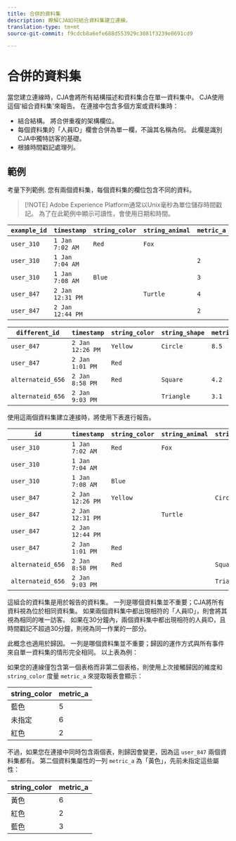 ```yaml
---
title: 合併的資料集
description: 瞭解CJA如何結合資料集建立連線。
translation-type: tm+mt
source-git-commit: f9cdcb8a6efe688d553929c3081f3239e0691cd9

---
```



# 合併的資料集

當您建立連線時，CJA會將所有結構描述和資料集合在單一資料集中。 CJA使用這個&#39;組合資料集&#39;來報告。 在連接中包含多個方案或資料集時：

* 結合結構。 將合併重複的架構欄位。
* 每個資料集的「人員ID」欄會合併為單一欄，不論其名稱為何。 此欄是識別CJA中獨特訪客的基礎。
* 根據時間戳記處理列。

## 範例

考量下列範例. 您有兩個資料集，每個資料集的欄位包含不同的資料。

> [!NOTE] Adobe Experience Platform通常以Unix毫秒為單位儲存時間戳記。 為了在此範例中顯示可讀性，會使用日期和時間。

| `example_id` | `timestamp` | `string_color` | `string_animal` | `metric_a` |
| --- | --- | --- | --- | --- |
| `user_310` | `1 Jan 7:02 AM` | `Red` | `Fox` |  |
| `user_310` | `1 Jan 7:04 AM` |  |  | `2` |
| `user_310` | `1 Jan 7:08 AM` | `Blue` |  | `3` |
| `user_847` | `2 Jan 12:31 PM` |  | `Turtle` | `4` |
| `user_847` | `2 Jan 12:44 PM` |  |  | `2` |

| `different_id` | `timestamp` | `string_color` | `string_shape` | `metric_b` |
| --- | --- | --- | --- | --- |
| `user_847` | `2 Jan 12:26 PM` | `Yellow` | `Circle` | `8.5` |
| `user_847` | `2 Jan 1:01 PM` | `Red` |  |  |
| `alternateid_656` | `2 Jan 8:58 PM` | `Red` | `Square` | `4.2` |
| `alternateid_656` | `2 Jan 9:03 PM` |  | `Triangle` | `3.1` |

使用這兩個資料集建立連接時，將使用下表進行報告。

| `id` | `timestamp` | `string_color` | `string_animal` | `string_shape` | `metric_a` | `metric_b` |
| --- | --- | --- | --- | --- | --- | --- |
| `user_310` | `1 Jan 7:02 AM` | `Red` | `Fox` |  |  |  |
| `user_310` | `1 Jan 7:04 AM` |  |  |  | `2` |  |
| `user_310` | `1 Jan 7:08 AM` | `Blue` |  |  | `3` |  |
| `user_847` | `2 Jan 12:26 PM` | `Yellow` |  | `Circle` |  | `8.5` |
| `user_847` | `2 Jan 12:31 PM` |  | `Turtle` |  | `4` |  |
| `user_847` | `2 Jan 12:44 PM` |  |  |  | `2` |  |
| `user_847` | `2 Jan 1:01 PM` | `Red` |  |  |  |  |
| `alternateid_656` | `2 Jan 8:58 PM` | `Red` |  | `Square` |  | `4.2` |
| `alternateid_656` | `2 Jan 9:03 PM` |  |  | `Triangle` |  | `3.1` |

這組合的資料集是用於報告的資料集。 一列是哪個資料集並不重要；CJA將所有資料視為位於相同資料集。 如果兩個資料集中都出現相符的「人員ID」，則會將其視為相同的唯一訪客。 如果在30分鐘內，兩個資料集中都出現相符的人員ID，且時間戳記不超過30分鐘，則視為同一作業的一部分。

此概念也適用於歸因。 一列是哪個資料集並不重要；歸因的運作方式與所有事件來自單一資料集的情形完全相同。 以上表為例：

如果您的連線僅包含第一個表格而非第二個表格，則使用上次接觸歸因的維度和 `string_color` 度量 `metric_a` 來提取報表會顯示：

| string_color | metric_a |
| --- | --- |
| 藍色 | 5 |
| 未指定 | 6 |
| 紅色 | 2 |

不過，如果您在連接中同時包含兩個表，則歸因會變更，因為這 `user_847` 兩個資料集都有。 第二個資料集屬性的一列 `metric_a` 為「黃色」，先前未指定這些屬性：

| string_color | metric_a |
| --- | --- |
| 黃色 | 6 |
| 紅色 | 2 |
| 藍色 | 3 |
